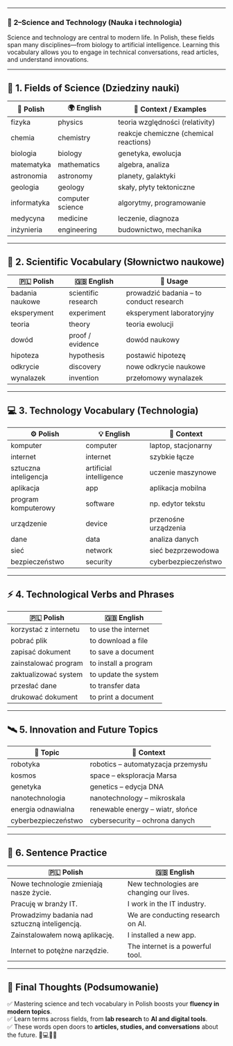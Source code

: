 
---
### 📌 **2–Science and Technology (Nauka i technologia)**

Science and technology are central to modern life. In Polish, these fields span many disciplines—from biology to artificial intelligence. Learning this vocabulary allows you to engage in technical conversations, read articles, and understand innovations.

---

## 🔬 **1. Fields of Science (Dziedziny nauki)**

|🧪 **Polish**|🌍 **English**|🧠 **Context / Examples**|
|---|---|---|
|fizyka|physics|teoria względności (relativity)|
|chemia|chemistry|reakcje chemiczne (chemical reactions)|
|biologia|biology|genetyka, ewolucja|
|matematyka|mathematics|algebra, analiza|
|astronomia|astronomy|planety, galaktyki|
|geologia|geology|skały, płyty tektoniczne|
|informatyka|computer science|algorytmy, programowanie|
|medycyna|medicine|leczenie, diagnoza|
|inżynieria|engineering|budownictwo, mechanika|

---

## 🧠 **2. Scientific Vocabulary (Słownictwo naukowe)**

|🇵🇱 **Polish**|🇬🇧 **English**|📘 **Usage**|
|---|---|---|
|badania naukowe|scientific research|prowadzić badania – to conduct research|
|eksperyment|experiment|eksperyment laboratoryjny|
|teoria|theory|teoria ewolucji|
|dowód|proof / evidence|dowód naukowy|
|hipoteza|hypothesis|postawić hipotezę|
|odkrycie|discovery|nowe odkrycie naukowe|
|wynalazek|invention|przełomowy wynalazek|

---

## 💻 **3. Technology Vocabulary (Technologia)**

|⚙️ **Polish**|💡 **English**|📝 **Context**|
|---|---|---|
|komputer|computer|laptop, stacjonarny|
|internet|internet|szybkie łącze|
|sztuczna inteligencja|artificial intelligence|uczenie maszynowe|
|aplikacja|app|aplikacja mobilna|
|program komputerowy|software|np. edytor tekstu|
|urządzenie|device|przenośne urządzenia|
|dane|data|analiza danych|
|sieć|network|sieć bezprzewodowa|
|bezpieczeństwo|security|cyberbezpieczeństwo|

---

## ⚡ **4. Technological Verbs and Phrases**

|🇵🇱 **Polish**|🇬🇧 **English**|
|---|---|
|korzystać z internetu|to use the internet|
|pobrać plik|to download a file|
|zapisać dokument|to save a document|
|zainstalować program|to install a program|
|zaktualizować system|to update the system|
|przesłać dane|to transfer data|
|drukować dokument|to print a document|

---

## 🛰️ **5. Innovation and Future Topics**

|💬 **Topic**|📖 **Context**|
|---|---|
|robotyka|robotics – automatyzacja przemysłu|
|kosmos|space – eksploracja Marsa|
|genetyka|genetics – edycja DNA|
|nanotechnologia|nanotechnology – mikroskala|
|energia odnawialna|renewable energy – wiatr, słońce|
|cyberbezpieczeństwo|cybersecurity – ochrona danych|

---

## 📘 **6. Sentence Practice**

|🇵🇱 **Polish**|🇬🇧 **English**|
|---|---|
|Nowe technologie zmieniają nasze życie.|New technologies are changing our lives.|
|Pracuję w branży IT.|I work in the IT industry.|
|Prowadzimy badania nad sztuczną inteligencją.|We are conducting research on AI.|
|Zainstalowałem nową aplikację.|I installed a new app.|
|Internet to potężne narzędzie.|The internet is a powerful tool.|

---

## 🎯 **Final Thoughts (Podsumowanie)**

✅ Mastering science and tech vocabulary in Polish boosts your **fluency in modern topics**.  
✅ Learn terms across fields, from **lab research** to **AI and digital tools**.  
✅ These words open doors to **articles, studies, and conversations** about the future. 🔬💻🇵🇱